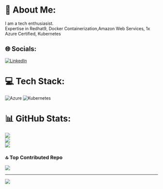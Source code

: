 # 💫 About Me:
I am a tech enthusiasist.<br>Expertise in Redhat9, Docker Containerization,Amazon Web Services, 1x Azure Certified, Kubernetes


## 🌐 Socials:
[![LinkedIn](https://img.shields.io/badge/LinkedIn-%230077B5.svg?logo=linkedin&logoColor=white)](https://linkedin.com/in/https://www.linkedin.com/in/ankit-vishwakarma-1958a4251/) 

# 💻 Tech Stack:
![Azure](https://img.shields.io/badge/azure-%230072C6.svg?style=for-the-badge&logo=microsoftazure&logoColor=white) ![Kubernetes](https://img.shields.io/badge/kubernetes-%23326ce5.svg?style=for-the-badge&logo=kubernetes&logoColor=white)
# 📊 GitHub Stats:
![](https://github-readme-stats.vercel.app/api?username=Ankit1680&theme=dark&hide_border=false&include_all_commits=false&count_private=false)<br/>
![](https://github-readme-streak-stats.herokuapp.com/?user=Ankit1680&theme=dark&hide_border=false)<br/>
![](https://github-readme-stats.vercel.app/api/top-langs/?username=Ankit1680&theme=dark&hide_border=false&include_all_commits=false&count_private=false&layout=compact)

### 🔝 Top Contributed Repo
![](https://github-contributor-stats.vercel.app/api?username=Ankit1680&limit=5&theme=dark&combine_all_yearly_contributions=true)

---
[![](https://visitcount.itsvg.in/api?id=Ankit1680&icon=0&color=0)](https://visitcount.itsvg.in)

<!-- Proudly created with GPRM ( https://gprm.itsvg.in ) -->
